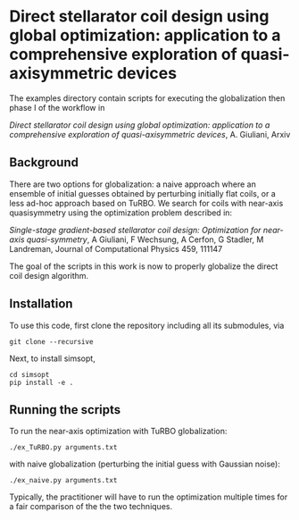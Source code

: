 # Direct stellarator coil design using global optimization: application to a comprehensive exploration of quasi-axisymmetric devices
The examples directory contain scripts for executing the globalization then phase I of the workflow in

*Direct stellarator coil design using global optimization: application to a comprehensive exploration of quasi-axisymmetric devices*, A. Giuliani, Arxiv

## Background
There are two options for globalization: a naive approach where an ensemble of initial guesses obtained by perturbing initially flat coils, or a less ad-hoc approach based on TuRBO.  We search for coils with near-axis quasisymmetry using the optimization problem described in:

*Single-stage gradient-based stellarator coil design: Optimization for near-axis quasi-symmetry*, A Giuliani, F Wechsung, A Cerfon, G Stadler, M Landreman, Journal of Computational Physics 459, 111147

The goal of the scripts in this work is now to properly globalize the direct coil design algorithm.


## Installation
To use this code, first clone the repository including all its submodules, via

    git clone --recursive 

Next, to install simsopt,

    cd simsopt
    pip install -e .

## Running the scripts

To run the near-axis optimization with TuRBO globalization:

    ./ex_TuRBO.py arguments.txt

with naive globalization (perturbing the initial guess with Gaussian noise):

    ./ex_naive.py arguments.txt

Typically, the practitioner will have to run the optimization multiple times for a fair comparison of the the two techniques.
